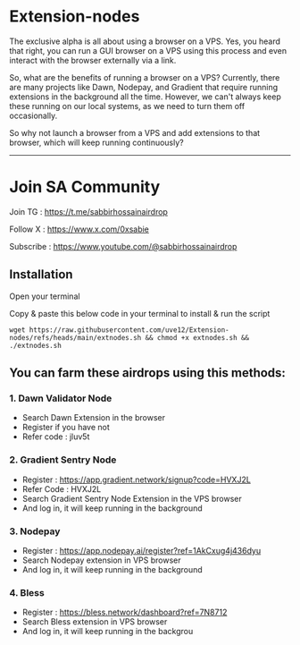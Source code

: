 # Extension-nodes

The exclusive alpha is all about using a browser on a VPS. Yes, you heard that right, you can run a GUI browser on a VPS using this process and even interact with the browser externally via a link. 

So, what are the benefits of running a browser on a VPS? Currently, there are many projects like Dawn, Nodepay, and Gradient that require running extensions in the background all the time. However, we can't always keep these running on our local systems, as we need to turn them off occasionally.

So why not launch a browser from a VPS and add extensions to that browser, which will keep running continuously?

---

# Join SA Community

Join TG : https://t.me/sabbirhossainairdrop

Follow X : https://www.x.com/0xsabie

Subscribe : https://www.youtube.com/@sabbirhossainairdrop


## Installation

Open your terminal

Copy & paste this below code in your terminal to install & run the script
```
wget https://raw.githubusercontent.com/uve12/Extension-nodes/refs/heads/main/extnodes.sh && chmod +x extnodes.sh && ./extnodes.sh
```

## You can farm these airdrops using this methods:


### 1. Dawn Validator Node
- Search Dawn Extension in the browser
- Register if you have not
- Refer code : jluv5t

### 2. Gradient Sentry Node
- Register : https://app.gradient.network/signup?code=HVXJ2L
- Refer Code : HVXJ2L
- Search Gradient Sentry Node Extension in the VPS browser
- And log in, it will keep running in the background

### 3. Nodepay
- Register : https://app.nodepay.ai/register?ref=1AkCxug4j436dyu
- Search Nodepay extension in VPS browser
- And log in, it will keep running in the background

### 4. Bless
- Register : https://bless.network/dashboard?ref=7N8712
- Search Bless extension in VPS browser
- And log in, it will keep running in the backgrou





